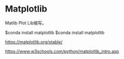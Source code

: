 # Matplotlib

Matlib Plot Lib缩写。

$conda install matplotlib
$conda install matplotlib

https://matplotlib.org/stable/

https://www.w3schools.com/python/matplotlib_intro.asp
